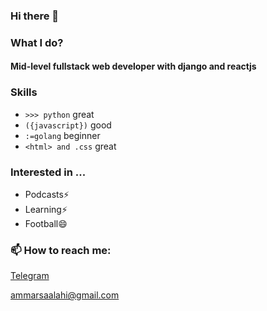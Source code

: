 ### Hi there 👋

### What I do?

#### Mid-level fullstack web developer with django and reactjs 

### Skills
- `>>> python`  great
- `({javascript})` good
- `:=golang`    beginner
- `<html> and .css` great

### Interested in ...
- Podcasts⚡
- Learning⚡
- Football😄

### 📫 How to reach me:

<a href="https://t.me/ammarpyneo">Telegram</a>

ammarsaalahi@gmail.com

<!--
**ammarsalahi/ammarsalahi** is a ✨ _special_ ✨ repository because its `README.md` (this file) appears on your GitHub profile.

Here are some ideas to get you started:

- 🔭 I’m currently working on ...
- 🌱 I’m currently learning ...
- 👯 I’m looking to collaborate on ...
- 🤔 I’m looking for help with ...
- 💬 Ask me about ...
- 📫 How to reach me: ...
- 😄 Pronouns: ...
- ⚡ Fun fact: ...
-->
